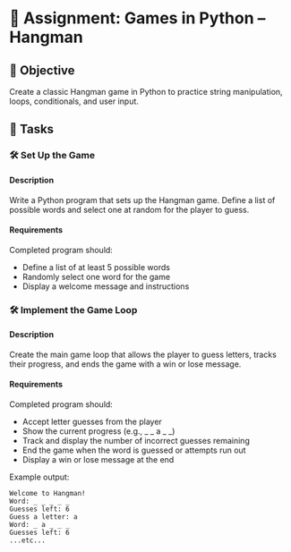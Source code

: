 
# 📘 Assignment: Games in Python – Hangman

## 🎯 Objective
Create a classic Hangman game in Python to practice string manipulation, loops, conditionals, and user input.

## 📝 Tasks

### 🛠️ Set Up the Game

#### Description
Write a Python program that sets up the Hangman game. Define a list of possible words and select one at random for the player to guess.

#### Requirements
Completed program should:
- Define a list of at least 5 possible words
- Randomly select one word for the game
- Display a welcome message and instructions

### 🛠️ Implement the Game Loop

#### Description
Create the main game loop that allows the player to guess letters, tracks their progress, and ends the game with a win or lose message.

#### Requirements
Completed program should:
- Accept letter guesses from the player
- Show the current progress (e.g., _ _ a _ _)
- Track and display the number of incorrect guesses remaining
- End the game when the word is guessed or attempts run out
- Display a win or lose message at the end

Example output:
```
Welcome to Hangman!
Word: _ _ _ _ _
Guesses left: 6
Guess a letter: a
Word: _ a _ _ _
Guesses left: 6
...etc...
```

